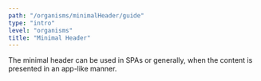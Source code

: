 ```yaml
---
path: "/organisms/minimalHeader/guide"
type: "intro"
level: "organisms"
title: "Minimal Header"
---
```


The minimal header can be used in SPAs or generally, when the content is presented in an app-like manner.